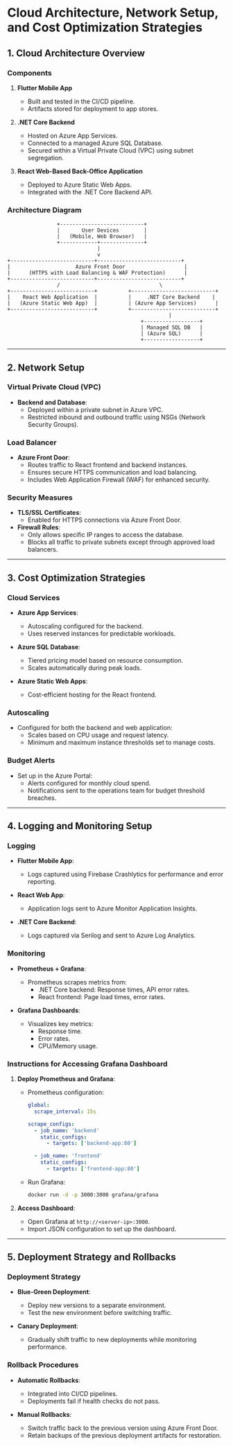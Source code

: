 # Cloud Architecture, Network Setup, and Cost Optimization Strategies

## 1. **Cloud Architecture Overview**

### Components

1. **Flutter Mobile App**
   - Built and tested in the CI/CD pipeline.
   - Artifacts stored for deployment to app stores.

2. **.NET Core Backend**
   - Hosted on Azure App Services.
   - Connected to a managed Azure SQL Database.
   - Secured within a Virtual Private Cloud (VPC) using subnet segregation.

3. **React Web-Based Back-Office Application**
   - Deployed to Azure Static Web Apps.
   - Integrated with the .NET Core Backend API.

### Architecture Diagram
```text
                +---------------------------+
                |       User Devices        |
                |   (Mobile, Web Browser)   |
                +------------+--------------+
                             |
                             v
+---------------------------+---------------------------+
|                     Azure Front Door                   |
|      (HTTPS with Load Balancing & WAF Protection)      |
+---------------------------+---------------------------+
                /                                \
+---------------------------+          +---------------------------+
|    React Web Application  |          |     .NET Core Backend    |
|   (Azure Static Web App)  |          | (Azure App Services)      |
+---------------------------+          +---------------------------+
                                                    |
                                           +------------------+
                                           | Managed SQL DB   |
                                           | (Azure SQL)      |
                                           +------------------+
```

---

## 2. **Network Setup**

### Virtual Private Cloud (VPC)
- **Backend and Database**:
  - Deployed within a private subnet in Azure VPC.
  - Restricted inbound and outbound traffic using NSGs (Network Security Groups).

### Load Balancer
- **Azure Front Door**:
  - Routes traffic to React frontend and backend instances.
  - Ensures secure HTTPS communication and load balancing.
  - Includes Web Application Firewall (WAF) for enhanced security.

### Security Measures
- **TLS/SSL Certificates**:
  - Enabled for HTTPS connections via Azure Front Door.
- **Firewall Rules**:
  - Only allows specific IP ranges to access the database.
  - Blocks all traffic to private subnets except through approved load balancers.

---

## 3. **Cost Optimization Strategies**

### Cloud Services
- **Azure App Services**:
  - Autoscaling configured for the backend.
  - Uses reserved instances for predictable workloads.

- **Azure SQL Database**:
  - Tiered pricing model based on resource consumption.
  - Scales automatically during peak loads.

- **Azure Static Web Apps**:
  - Cost-efficient hosting for the React frontend.

### Autoscaling
- Configured for both the backend and web application:
  - Scales based on CPU usage and request latency.
  - Minimum and maximum instance thresholds set to manage costs.

### Budget Alerts
- Set up in the Azure Portal:
  - Alerts configured for monthly cloud spend.
  - Notifications sent to the operations team for budget threshold breaches.

---

## 4. **Logging and Monitoring Setup**

### Logging
- **Flutter Mobile App**:
  - Logs captured using Firebase Crashlytics for performance and error reporting.

- **React Web App**:
  - Application logs sent to Azure Monitor Application Insights.

- **.NET Core Backend**:
  - Logs captured via Serilog and sent to Azure Log Analytics.

### Monitoring
- **Prometheus + Grafana**:
  - Prometheus scrapes metrics from:
    - .NET Core backend: Response times, API error rates.
    - React frontend: Page load times, error rates.

- **Grafana Dashboards**:
  - Visualizes key metrics:
    - Response time.
    - Error rates.
    - CPU/Memory usage.

### Instructions for Accessing Grafana Dashboard
1. **Deploy Prometheus and Grafana**:
   - Prometheus configuration:
     ```yaml
     global:
       scrape_interval: 15s

     scrape_configs:
       - job_name: 'backend'
         static_configs:
           - targets: ['backend-app:80']

       - job_name: 'frontend'
         static_configs:
           - targets: ['frontend-app:80']
     ```

   - Run Grafana:
     ```sh
     docker run -d -p 3000:3000 grafana/grafana
     ```

2. **Access Dashboard**:
   - Open Grafana at `http://<server-ip>:3000`.
   - Import JSON configuration to set up the dashboard.

---

## 5. **Deployment Strategy and Rollbacks**

### Deployment Strategy
- **Blue-Green Deployment**:
  - Deploy new versions to a separate environment.
  - Test the new environment before switching traffic.

- **Canary Deployment**:
  - Gradually shift traffic to new deployments while monitoring performance.

### Rollback Procedures
- **Automatic Rollbacks**:
  - Integrated into CI/CD pipelines.
  - Deployments fail if health checks do not pass.

- **Manual Rollbacks**:
  - Switch traffic back to the previous version using Azure Front Door.
  - Retain backups of the previous deployment artifacts for restoration.

